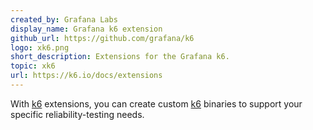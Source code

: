 ```yaml
---
created_by: Grafana Labs
display_name: Grafana k6 extension
github_url: https://github.com/grafana/k6
logo: xk6.png
short_description: Extensions for the Grafana k6.
topic: xk6
url: https://k6.io/docs/extensions
---
```

With [k6](https://k6.io) extensions, you can create custom [k6](https://k6.io) binaries to support your specific reliability-testing needs.
